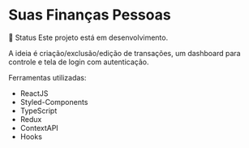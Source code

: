 # Suas Finanças Pessoas

📌 Status
Este projeto está em desenvolvimento.

A ideia é criação/exclusão/edição de transações, um dashboard para controle e tela de login com autenticação.

Ferramentas utilizadas: 

- ReactJS
- Styled-Components
- TypeScript
- Redux
- ContextAPI
- Hooks


